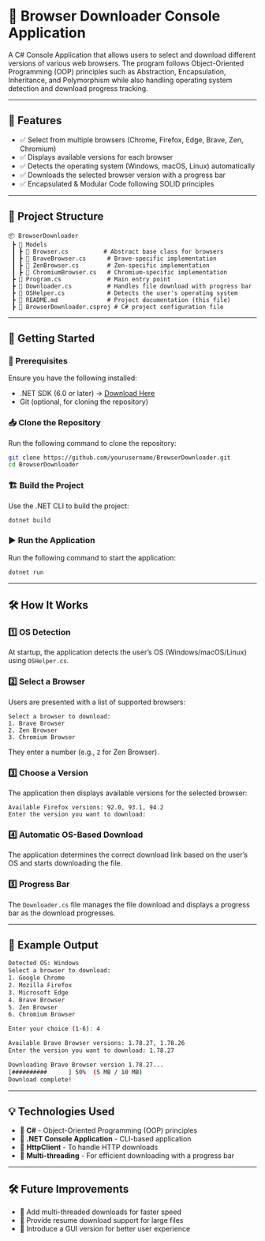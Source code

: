 # 🦊 Browser Downloader Console Application

A C# Console Application that allows users to select and download different versions of various web browsers. The program follows Object-Oriented Programming (OOP) principles such as Abstraction, Encapsulation, Inheritance, and Polymorphism while also handling operating system detection and download progress tracking.

---

## 📌 Features

- ✅ Select from multiple browsers (Chrome, Firefox, Edge, Brave, Zen, Chromium)
- ✅ Displays available versions for each browser
- ✅ Detects the operating system (Windows, macOS, Linux) automatically
- ✅ Downloads the selected browser version with a progress bar
- ✅ Encapsulated & Modular Code following SOLID principles

---

## 📂 Project Structure

```
📦 BrowserDownloader
 ┣ 📂 Models
 ┃ ┣ 📜 Browser.cs          # Abstract base class for browsers
 ┃ ┣ 📜 BraveBrowser.cs      # Brave-specific implementation
 ┃ ┣ 📜 ZenBrowser.cs        # Zen-specific implementation
 ┃ ┣ 📜 ChromiumBrowser.cs   # Chromium-specific implementation
 ┣ 📜 Program.cs             # Main entry point
 ┣ 📜 Downloader.cs          # Handles file download with progress bar
 ┣ 📜 OSHelper.cs            # Detects the user's operating system
 ┣ 📜 README.md              # Project documentation (this file)
 ┣ 📜 BrowserDownloader.csproj # C# project configuration file
```

---

## 🚀 Getting Started

### 📌 Prerequisites

Ensure you have the following installed:
- .NET SDK (6.0 or later) → [Download Here](https://dotnet.microsoft.com/download)
- Git (optional, for cloning the repository)

### 📥 Clone the Repository

Run the following command to clone the repository:

```bash
git clone https://github.com/yourusername/BrowserDownloader.git
cd BrowserDownloader
```

### 🏗️ Build the Project

Use the .NET CLI to build the project:

```bash
dotnet build
```

### ▶️ Run the Application

Run the following command to start the application:

```bash
dotnet run
```

---

## 🛠️ How It Works

### 1️⃣ OS Detection

At startup, the application detects the user’s OS (Windows/macOS/Linux) using `OSHelper.cs`.

### 2️⃣ Select a Browser

Users are presented with a list of supported browsers:

```
Select a browser to download:
1. Brave Browser
2. Zen Browser
3. Chromium Browser
```

They enter a number (e.g., `2` for Zen Browser).

### 3️⃣ Choose a Version

The application then displays available versions for the selected browser:

```
Available Firefox versions: 92.0, 93.1, 94.2
Enter the version you want to download:
```

### 4️⃣ Automatic OS-Based Download

The application determines the correct download link based on the user’s OS and starts downloading the file.

### 5️⃣ Progress Bar

The `Downloader.cs` file manages the file download and displays a progress bar as the download progresses.

---

## 🌟 Example Output

```bash
Detected OS: Windows
Select a browser to download:
1. Google Chrome
2. Mozilla Firefox
3. Microsoft Edge
4. Brave Browser
5. Zen Browser
6. Chromium Browser

Enter your choice (1-6): 4

Available Brave Browser versions: 1.78.27, 1.78.26
Enter the version you want to download: 1.78.27

Downloading Brave Browser version 1.78.27...
[##########      ] 50%  (5 MB / 10 MB)
Download complete!
```

---

## 💡 Technologies Used

- 🔹 **C#** - Object-Oriented Programming (OOP) principles
- 🔹 **.NET Console Application** - CLI-based application
- 🔹 **HttpClient** - To handle HTTP downloads
- 🔹 **Multi-threading** - For efficient downloading with a progress bar

---

## 🛠️ Future Improvements

- 🚀 Add multi-threaded downloads for faster speed
- 🚀 Provide resume download support for large files
- 🚀 Introduce a GUI version for better user experience
